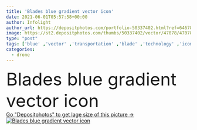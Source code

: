 ```yaml
---
title: 'Blades blue gradient vector icon'
date: 2021-06-01T05:57:58+00:00
author: Infolight
author_url: https://depositphotos.com/portfolio-50337402.html?ref=64678756
image: https://st2.depositphotos.com/thumbs/50337402/vector/47078/470789022/api_thumb_450.jpg?forcejpeg=true
type: "post"
tags: ['blue' ,'vector' ,'transportation' ,'blade' ,'technology' ,'icon' ,'electronics' ,'blades' ,'gradient' ,'fly' ,'propeller' ,'helicopter' ,'airplane' ,'logo' ,'aviation' ,'eps' ,'premium' ,'drone' ]
categories: 
  - drone
---
```

<div aling="center">
            <font size="60"> Blades blue gradient vector icon</font>   
</div>
<div>
    <a href='https://st2.depositphotos.com/thumbs/50337402/vector/47078/470789022/api_thumb_450.jpg?forcejpeg=true?ref=64678756' target=_blank > Go "Depositphotos" to get lage size of this picture ->
        <img href='https://st2.depositphotos.com/thumbs/50337402/vector/47078/470789022/api_thumb_450.jpg?forcejpeg=true?ref=64678756' src='https://st2.depositphotos.com/50337402/47078/v/950/depositphotos_470789022-stock-illustration-blades-blue-gradient-vector-icon.jpg?forcejpeg=true' alt='Blades blue gradient vector icon' >
    </a>
</div>
